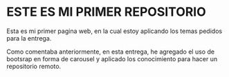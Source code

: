 # ESTE ES MI PRIMER REPOSITORIO

Esta es mi primer pagina web, en la cual estoy aplicando los temas pedidos para la entrega.

Como comentaba anteriormente, en esta entrega, he agregado el uso de bootsrap en forma de carousel y aplicado los conocimiento para hacer un repositorio remoto.
